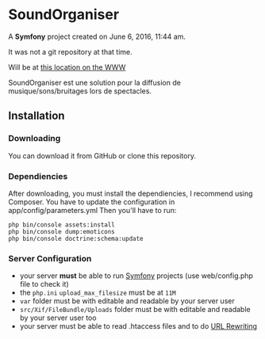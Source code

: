 SoundOrganiser
==============

A __Symfony__ project created on June 6, 2016, 11:44 am.

It was not a git repository at that time.

Will be at [this location on the WWW](http://nils.xif.fr/soundorganiser)

SoundOrganiser est une solution pour la diffusion de musique/sons/bruitages lors de spectacles.

## Installation

### Downloading

You can download it from GitHub or clone this repository.

### Dependiencies

After downloading, you must install the dependiencies, I recommend using Composer.
You have to update the configuration in app/config/parameters.yml
Then you'll have to run:
```
php bin/console assets:install
php bin/console dump:emoticons
php bin/console doctrine:schema:update
```

### Server Configuration

* your server **must** be able to run [Symfony](http://symfony.com) projects (use web/config.php file to check it)
* the `php.ini` `upload_max_filesize` must be at `11M`
* `var` folder must be with editable and readable by your server user
* `src/Xif/FileBundle/Uploads` folder must be with editable and readable by your server user too
* your server must be able to read .htaccess files and to do [URL Rewriting](http://httpd.apache.org/docs/2.0/misc/rewriteguide.html)


